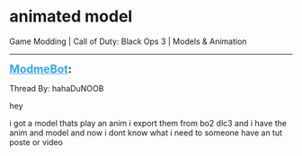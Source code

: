 # animated model
Game Modding | Call of Duty: Black Ops 3 | Models & Animation

---
<strong style="font-size: 1.4em;"><span style="text-decoration: underline;text-decoration-color: #34a7f9;"><span style="color:#34a7f9;">ModmeBot</span></span>:</strong>

<p>Thread By: hahaDuNOOB<br /><p style="text-align:left;">hey</p><p style="text-align:left;">i got a model thats play an anim i export them from bo2 dlc3 and i have the anim and model and now i dont know what i need to someone have an tut poste or video</p></p>
